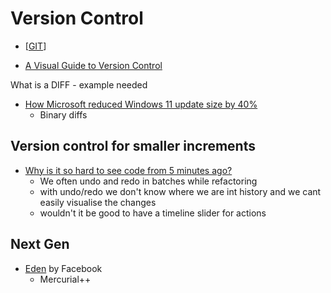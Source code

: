 Version Control
===============

* [[GIT]]

* [A Visual Guide to Version Control](https://betterexplained.com/articles/a-visual-guide-to-version-control/)

What is a DIFF - example needed

* [How Microsoft reduced Windows 11 update size by 40%](https://techcommunity.microsoft.com/t5/windows-it-pro-blog/how-microsoft-reduced-windows-11-update-size-by-40/ba-p/2839794)
    * Binary diffs

Version control for smaller increments
--------------------------------------

* [Why is it so hard to see code from 5 minutes ago?](https://web.eecs.utk.edu/~azh/blog/yestercode.html)
    * We often undo and redo in batches while refactoring
    * with undo/redo we don't know where we are int history and we cant easily visualise the changes
    * wouldn't it be good to have a timeline slider for actions


Next Gen
--------

* [Eden](https://github.com/facebookexperimental/eden) by Facebook
    * Mercurial++

[//begin]: # "Autogenerated link references for markdown compatibility"
[GIT]: git.md "GIT"
[//end]: # "Autogenerated link references"